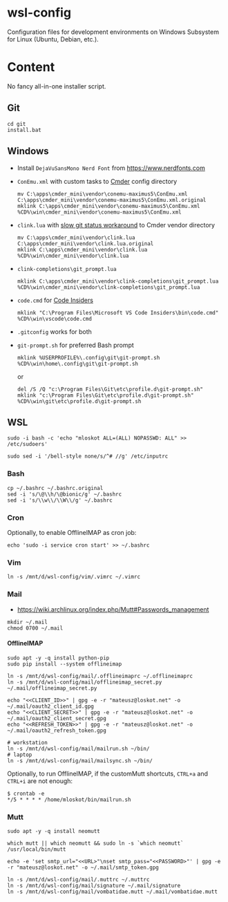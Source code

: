 # wsl-config

Configuration files for development environments on
Windows Subsystem for Linux (Ubuntu, Debian, etc.).

# Content

No fancy all-in-one installer script.

## Git

```console
cd git
install.bat
```

## Windows

- Install `DejaVuSansMono Nerd Font` from https://www.nerdfonts.com

- `ConEmu.xml` with custom tasks to [Cmder](http://cmder.net/) config directory

  ```shell
  mv C:\apps\cmder_mini\vendor\conemu-maximus5\ConEmu.xml C:\apps\cmder_mini\vendor\conemu-maximus5\ConEmu.xml.original
  mklink C:\apps\cmder_mini\vendor\conemu-maximus5\ConEmu.xml %CD%\win\cmder_mini\vendor\conemu-maximus5\ConEmu.xml
  ```

- `clink.lua` with [slow git status workaround](https://github.com/cmderdev/cmder/issues/447#issuecomment-379992066) to Cmder vendor directory
  ```shell
  mv C:\apps\cmder_mini\vendor\clink.lua C:\apps\cmder_mini\vendor\clink.lua.original
  mklink C:\apps\cmder_mini\vendor\clink.lua %CD%\win\cmder_mini\vendor\clink.lua
  ```

- `clink-completions\git_prompt.lua`

  ```shell
  mklink C:\apps\cmder_mini\vendor\clink-completions\git_prompt.lua %CD%\win\cmder_mini\vendor\clink-completions\git_prompt.lua
  ```
- `code.cmd` for [Code Insiders](https://code.visualstudio.com/insiders/)

  ```shell
  mklink "C:\Program Files\Microsoft VS Code Insiders\bin\code.cmd" %CD%\win\vscode\code.cmd
  ```

- `.gitconfig` works for both

- `git-prompt.sh` for preferred Bash prompt

  ```shell
  mklink %USERPROFILE%\.config\git\git-prompt.sh %CD%\win\home\.config\git\git-prompt.sh
  ```

  or

  ```shell
  del /S /Q "c:\Program Files\Git\etc\profile.d\git-prompt.sh"
  mklink "c:\Program Files\Git\etc\profile.d\git-prompt.sh" %CD%\win\git\etc\profile.d\git-prompt.sh
  ```

## WSL

```console
sudo -i bash -c 'echo "mloskot ALL=(ALL) NOPASSWD: ALL" >> /etc/sudoers'
```

```console
sudo sed -i '/bell-style none/s/^# //g' /etc/inputrc
```

### Bash

```console
cp ~/.bashrc ~/.bashrc.original
sed -i 's/\@\\h/\@bionic/g' ~/.bashrc
sed -i 's/\\w\\/\\W\\/g' ~/.bashrc
```

### Cron

Optionally, to enable OfflineIMAP as cron job:

```console
echo 'sudo -i service cron start' >> ~/.bashrc
```

### Vim

```console
ln -s /mnt/d/wsl-config/vim/.vimrc ~/.vimrc
```

### Mail

* https://wiki.archlinux.org/index.php/Mutt#Passwords_management

```console
mkdir ~/.mail
chmod 0700 ~/.mail
```

#### OfflineIMAP

```console
sudo apt -y -q install python-pip
sudo pip install --system offlineimap
```

```console
ln -s /mnt/d/wsl-config/mail/.offlineimaprc ~/.offlineimaprc
ln -s /mnt/d/wsl-config/mail/offlineimap_secret.py ~/.mail/offlineimap_secret.py
```

```console
echo "<<CLIENT_ID>>" | gpg -e -r "mateusz@loskot.net" -o ~/.mail/oauth2_client_id.gpg
echo "<<CLIENT_SECRET>>" | gpg -e -r "mateusz@loskot.net" -o ~/.mail/oauth2_client_secret.gpg
echo "<<REFRESH_TOKEN>>" | gpg -e -r "mateusz@loskot.net" -o ~/.mail/oauth2_refresh_token.gpg
```

```console
# workstation
ln -s /mnt/d/wsl-config/mail/mailrun.sh ~/bin/
# laptop
ln -s /mnt/d/wsl-config/mail/mailsync.sh ~/bin/
```

Optionally, to run OfflineIMAP, if the customMutt shortcuts,
`CTRL+a` and `CTRL+i` are not enough:

```console
$ crontab -e
*/5 * * * * /home/mloskot/bin/mailrun.sh
```

### Mutt

```console
sudo apt -y -q install neomutt
```

```console
which mutt || which neomutt && sudo ln -s `which neomutt` /usr/local/bin/mutt
```

```console
echo -e 'set smtp_url="<<URL>"\nset smtp_pass="<<PASSWORD>"' | gpg -e -r "mateusz@loskot.net" -o ~/.mail/smtp_token.gpg
```

```console
ln -s /mnt/d/wsl-config/mail/.muttrc ~/.muttrc
ln -s /mnt/d/wsl-config/mail/signature ~/.mail/signature
ln -s /mnt/d/wsl-config/mail/vombatidae.mutt ~/.mail/vombatidae.mutt
```
